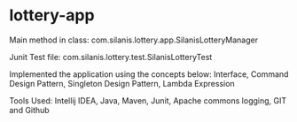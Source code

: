 # lottery-app
Main method in class: com.silanis.lottery.app.SilanisLotteryManager

Junit Test file: com.silanis.lottery.test.SilanisLotteryTest

Implemented the application using the concepts below:
Interface,
Command Design Pattern,
Singleton Design Pattern,
Lambda Expression

Tools Used:
Intellij IDEA, 
Java, 
Maven, 
Junit, Apache commons logging,
GIT and Github